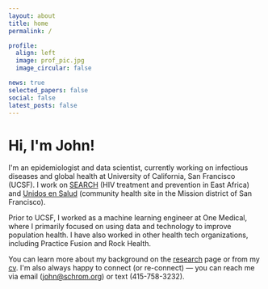 ```yaml
---
layout: about
title: home
permalink: /

profile:
  align: left
  image: prof_pic.jpg
  image_circular: false 

news: true
selected_papers: false
social: false 
latest_posts: false
---
```


# Hi, I'm John!

I'm an epidemiologist and data scientist, currently working on infectious diseases and global health at University of California, San Francisco (UCSF). I work on [SEARCH](https://www.searchendaids.com) (HIV treatment and prevention in East Africa) and [Unidos en Salud](https://www.unitedinhealth.org) (community health site in the Mission district of San Francisco).

Prior to UCSF, I worked as a machine learning engineer at One Medical, where I primarily focused on using data and technology to improve population health. I have also worked in other health tech organizations, including Practice Fusion and Rock Health.

You can learn more about my background on the [research](/research) page or from my [cv](/resume/cv.pdf). I'm also always happy to connect (or re-connect) — you can reach me via email ([john@schrom.org](mailto:john@schrom.org)) or text (415-758-3232).